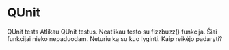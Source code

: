 # QUnit
QUnit tests
Atlikau QUnit testus. 
Neatlikau testo su fizzbuzz() funkcija. Šiai funkcijai nieko nepaduodam. Neturiu ką su kuo lyginti. 
Kaip reikėjo padaryti? 
